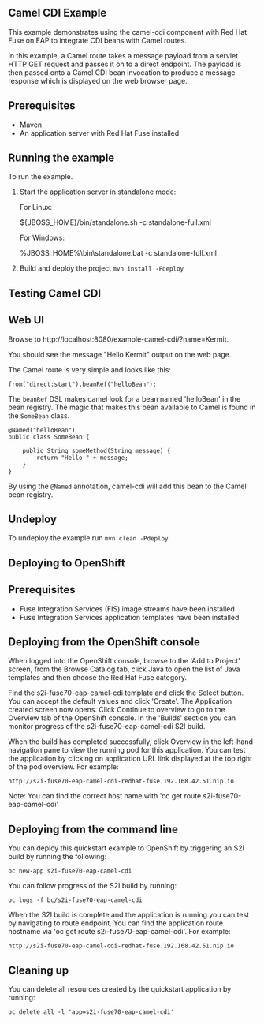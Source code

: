Camel CDI Example
-----------------

This example demonstrates using the camel-cdi component with Red Hat Fuse on EAP to integrate CDI beans with Camel routes.

In this example, a Camel route takes a message payload from a servlet HTTP GET request and passes it on to a direct endpoint. The payload
is then passed onto a Camel CDI bean invocation to produce a message response which is displayed on the web browser page.

Prerequisites
-------------

* Maven
* An application server with Red Hat Fuse installed

Running the example
-------------------

To run the example.

1. Start the application server in standalone mode:

    For Linux:

    ${JBOSS_HOME}/bin/standalone.sh -c standalone-full.xml

    For Windows:

    %JBOSS_HOME%\bin\standalone.bat -c standalone-full.xml

2. Build and deploy the project `mvn install -Pdeploy`

Testing Camel CDI
-----------------

Web UI
------

Browse to http://localhost:8080/example-camel-cdi/?name=Kermit.

You should see the message "Hello Kermit" output on the web page.

The Camel route is very simple and looks like this:


    from("direct:start").beanRef("helloBean");


The `beanRef` DSL makes camel look for a bean named 'helloBean' in the bean registry. The magic that makes this bean available to Camel is found in the `SomeBean` class.

    @Named("helloBean")
    public class SomeBean {

        public String someMethod(String message) {
            return "Hello " + message;
        }
    }

By using the `@Named` annotation, camel-cdi will add this bean to the Camel bean registry.

## Undeploy

To undeploy the example run `mvn clean -Pdeploy`.

Deploying to OpenShift
----------------------

Prerequisites
-------------

* Fuse Integration Services (FIS) image streams have been installed
* Fuse Integration Services application templates have been installed

Deploying from the OpenShift console
------------------------------------

When logged into the OpenShift console, browse to the 'Add to Project' screen, from the Browse Catalog tab, click Java to open the list of Java templates and then
choose the Red Hat Fuse category.

Find the s2i-fuse70-eap-camel-cdi template and click the Select button. You can accept the default values and click 'Create'. The Application created screen now opens. Click Continue to overview
to go to the Overview tab of the OpenShift console. In the 'Builds' section you can monitor progress of the s2i-fuse70-eap-camel-cdi S2I build.

When the build has completed successfully, click Overview in the left-hand navigation pane to view the running pod for this application. You can test
the application by clicking on application URL link displayed at the top right of the pod overview. For example:

    http://s2i-fuse70-eap-camel-cdi-redhat-fuse.192.168.42.51.nip.io

Note: You can find the correct host name with 'oc get route s2i-fuse70-eap-camel-cdi'

Deploying from the command line
-------------------------------

You can deploy this quickstart example to OpenShift by triggering an S2I build by running the following:

    oc new-app s2i-fuse70-eap-camel-cdi

You can follow progress of the S2I build by running:

    oc logs -f bc/s2i-fuse70-eap-camel-cdi

When the S2I build is complete and the application is running you can test by navigating to route endpoint. You can find the application route
hostname via 'oc get route s2i-fuse70-eap-camel-cdi'. For example:

    http://s2i-fuse70-eap-camel-cdi-redhat-fuse.192.168.42.51.nip.io

Cleaning up
-------------------------------

You can delete all resources created by the quickstart application by running:

    oc delete all -l 'app=s2i-fuse70-eap-camel-cdi'
